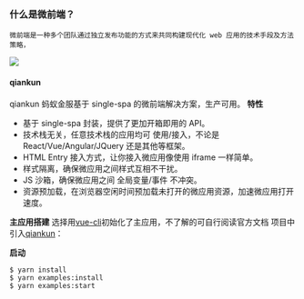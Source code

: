 ### 什么是微前端？

    微前端是一种多个团队通过独立发布功能的方式来共同构建现代化 web 应用的技术手段及方法策略，

<img src='https://image-c.weimobwmc.com/wrz/1c9101f5b317428d863a7ec53a11930c.png'>

#### qiankun

qiankun 蚂蚁金服基于 single-spa 的微前端解决方案，生产可用。
**特性**

- 基于 single-spa 封装，提供了更加开箱即用的 API。
- 技术栈无关，任意技术栈的应用均可 使用/接入，不论是 React/Vue/Angular/JQuery 还是其他等框架。
- HTML Entry 接入方式，让你接入微应用像使用 iframe 一样简单。
- 样式隔离，确保微应用之间样式互相不干扰。
- JS 沙箱，确保微应用之间 全局变量/事件 不冲突。
- 资源预加载，在浏览器空闲时间预加载未打开的微应用资源，加速微应用打开速度。

**主应用搭建**
选择用[vue-cli]('https://cli.vuejs.org/zh/guide/installation.html')初始化了主应用，不了解的可自行阅读官方文档
项目中引入[qiankun]('https://qiankun.umijs.org/zh/guide')：

**启动**

```
$ yarn install
$ yarn examples:install
$ yarn examples:start
```

```

```
